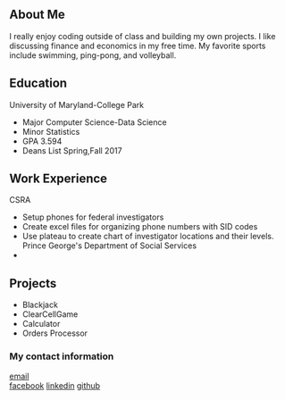 ## About Me
I really enjoy coding outside of class and building my own projects. I like discussing finance and economics in my free time. My favorite sports include swimming, ping-pong, and volleyball.


## Education
University of Maryland-College Park
* Major Computer Science-Data Science
* Minor Statistics
* GPA 3.594
* Deans List Spring,Fall 2017

## Work Experience
CSRA
* Setup phones for federal investigators
* Create excel files for organizing phone numbers with SID codes
* Use plateau to create chart of investigator locations and their levels.
Prince George's Department of Social Services
*

## Projects

* Blackjack
* ClearCellGame
* Calculator
* Orders Processor


### My contact information

[email](mailto:marvinxu1998@gmail.com) <br>
[facebook](https://www.facebook.com/marvin.xu.73)
[linkedin](https://www.linkedin.com/in/marvin-xu-437556155/)
[github](https://github.com/xuhu55)

